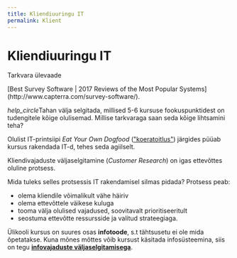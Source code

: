 ```yaml
---
title: Kliendiuuringu IT
permalink: Klient
---
```


# Kliendiuuringu IT

<p class='tags'>Tarkvara ülevaade</p>
[Best Survey Software | 2017 Reviews of the Most Popular Systems](http://www.capterra.com/survey-software/).

<p class='action'><i class="material-icons ikoon">help_circle</i>Tahan välja selgitada, millised 5-6 kursuse fookuspunktidest on tudengitele kõige olulisemad. Millise tarkvaraga saan seda kõige lihtsamini teha?</p>

Olulist IT-printsiipi _Eat Your Own Dogfood_ (["koeratoitlus"](https://agiil.github.io/sonastik/#koeratoit)) järgides püüab kursus rakendada IT-d, tehes seda agiilselt.

Kliendivajaduste väljaselgitamine (_Customer Research_) on igas ettevõttes oluline protsess.

Mida tuleks selles protsessis IT rakendamisel silmas pidada? Protsess peab:

- olema kliendile võimalikult vähe häiriv
- olema ettevõttele väikese kuluga
- tooma välja olulised vajadused, soovitavalt prioritiseeritult
- seostuma ettevõtte ressursside ja valitud strateegiaga.

Ülikooli kursus on suures osas __infotoode__, s.t tähtsusetu ei ole mida õpetatakse. Kuna mõnes mõttes võib kursust käsitada infosüsteemina, siis on tegu __[infovajaduste väljaselgitamisega](/Nouded)__.

